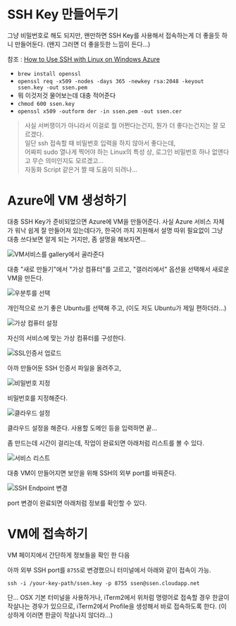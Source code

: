 # SSH Key 만들어두기

그냥 비밀번호로 해도 되지만, 왠만하면 SSH Key를 사용해서 접속하는게 더 좋을듯 하니 만들어둔다. (왠지 그러면 더 좋을듯한 느낌이 든다...)

참조 : [How to Use SSH with Linux on Windows Azure](http://www.windowsazure.com/en-us/manage/linux/how-to-guides/ssh-into-linux/?fb=ko-kr)

- `brew install openssl`
- `openssl req -x509 -nodes -days 365 -newkey rsa:2048 -keyout ssen.key -out ssen.pem`
- 뭐 이것저것 물어보는데 대충 적어준다
- `chmod 600 ssen.key`
- `openssl x509 -outform der -in ssen.pem -out ssen.cer`

> 사실 서버쟁이가 아니라서 이걸로 뭘 어쩐다는건지, 뭔가 더 좋다는건지는 잘 모르겠다.    
> 일단 ssh 접속할 때 비밀번호 입력을 하지 않아서 좋다는데,     
> 어짜피 sudo 열나게 찍어야 하는 Linux의 특성 상, 로그인 비밀번호 하나 없앤다고 무슨 의미인지도 모르겠고...    
> 자동화 Script 같은거 짤 때 도움이 되려나... 


# Azure에 VM 생성하기

대충 SSH Key가 준비되었으면 Azure에 VM을 만들어준다. 사실 Azure 서비스 자체가 워낙 쉽게 잘 만들어져 있는데다가, 한국어 까지 지원해서 설명 따위 필요없이 그냥 대충 쓰다보면 알게 되는 거지만, 좀 설명을 해보자면...

![VM서비스를 gallery에서 골라준다][make-vm-with-gallery]

대충 "새로 만들기"에서 "가상 컴퓨터"를 고르고, "갤러리에서" 옵션을 선택해서 새로운 VM을 만든다.

![우분투를 선택][select-ubuntu]

개인적으로 쓰기 좋은 Ubuntu를 선택해 주고, (이도 저도 Ubuntu가 제일 편하더라...)

![가상 컴퓨터 설정][vm-setting-1]

자신의 서비스에 맞는 가상 컴퓨터를 구성한다.

![SSL인증서 업로드][vm-setting-2]

아까 만들어둔 SSH 인증서 파일을 올려주고,

![비밀번호 지정][vm-setting-3]

비밀번호를 지정해준다.

![클라우드 설정][set-cloud]

클라우드 설정을 해준다. 사용할 도메인 등을 입력하면 끝...

좀 만드는데 시간이 걸리는데, 작업이 완료되면 아래처럼 리스트를 볼 수 있다.

![서비스 리스트][cloud-list]

대충 VM이 만들어지면 보안을 위해 SSH의 외부 port를 바꿔준다.

![SSH Endpoint 변경][change-endpoint]

port 변경이 완료되면 아래처럼 정보를 확인할 수 있다.



# VM에 접속하기 

VM 페이지에서 간단하게 정보들을 확인 한 다음

아까 외부 SSH port를 `8755`로 변경했으니 터미널에서 아래와 같이 접속이 가능.

`ssh -i /your-key-path/ssen.key -p 8755 ssen@ssen.cloudapp.net`

단... OSX 기본 터미널을 사용하거나, iTerm2에서 위처럼 명령어로 접속할 경우 한글이 작살나는 경우가 있으므로, iTerm2에서 Profile을 생성해서 바로 접속하도록 한다. (이상하게 이러면 한글이 작살나지 않더라...)



[make-vm-with-gallery]: ../../../files/captures/20130927/082749.png
[select-ubuntu]: ../../../files/captures/20130927/082802.png
[vm-setting-1]: ../../../files/captures/20130927/082911.png
[vm-setting-2]: ../../../files/captures/20130927/082946.png
[vm-setting-3]: ../../../files/captures/20130927/083009.png
[set-cloud]: ../../../files/captures/20130927/083028.png
[set-endpoint]: ../../../files/captures/20130927/083438.png
[cloud-list]: ../../../files/captures/20130927/083551.png
[change-endpoint]: ../../../files/captures/20130927/084213.png
[define-ssh-info]: ../../../files/captures/20130927/084229.png